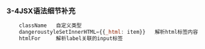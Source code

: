 ### 3-4JSX语法细节补充
```jsx
    className   自定义类型
    dangeroustyleSetInnerHTML={{_html: item}}   解析html标签内容
    htmlFor     解析label关联的input标签
```